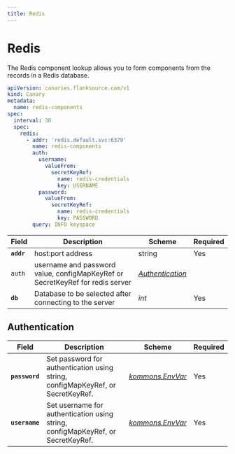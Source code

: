 ```yaml
---
title: Redis
---
```


# <Icon name="redis" /> Redis

The Redis component lookup allows you to form components from the records in a Redis database.

```yaml title="redis-components.yml"
apiVersion: canaries.flanksource.com/v1
kind: Canary
metadata:
  name: redis-components
spec:
  interval: 30
  spec:
    redis:
      - addr: 'redis.default.svc:6379'
        name: redis-components
        auth:
          username:
            valueFrom:
              secretKeyRef:
                name: redis-credentials
                key: USERNAME
          password:
            valueFrom:
              secretKeyRef:
                name: redis-credentials
                key: PASSWORD
        query: INFO keyspace
```

| Field      | Description                                                                   | Scheme                                            | Required |
| ---------- | ----------------------------------------------------------------------------- | ------------------------------------------------- | -------- |
| **`addr`** | host:port address                                                             | string                                            | Yes      |
| `auth`     | username and password value, configMapKeyRef or SecretKeyRef for redis server | [_Authentication_](../concepts/authentication.md) |          |
| **`db`**   | Database to be selected after connecting to the server                        | _int_                                             | Yes      |

## Authentication

| Field          | Description                                                                     | Scheme                                                                       | Required |
| -------------- | ------------------------------------------------------------------------------- | ---------------------------------------------------------------------------- | -------- |
| **`password`** | Set password for authentication using string, configMapKeyRef, or SecretKeyRef. | [_kommons.EnvVar_](https://pkg.go.dev/github.com/flanksource/kommons#EnvVar) | Yes      |
| **`username`** | Set username for authentication using string, configMapKeyRef, or SecretKeyRef. | [_kommons.EnvVar_](https://pkg.go.dev/github.com/flanksource/kommons#EnvVar) | Yes      |
